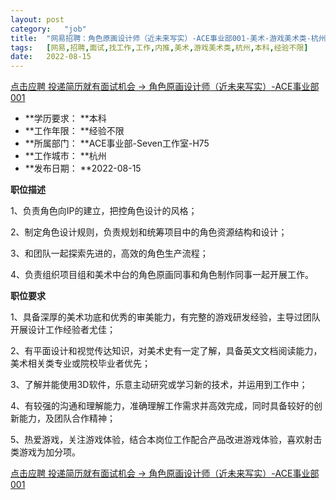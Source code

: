 ```yaml
---
layout:	post
category:	"job"
title:	"网易招聘：角色原画设计师（近未来写实）-ACE事业部001-美术-游戏美术类-杭州本科经验不限"
tags:	[网易,招聘,面试,找工作,工作,内推,美术,游戏美术类,杭州,本科,经验不限]
date:	2022-08-15
---
```


[点击应聘 投递简历就有面试机会 ->  角色原画设计师（近未来写实）-ACE事业部001](http://mobile.bole.netease.com/bole/boleDetail?id=38659&employeeId=346f03c3cda5f04c&key=all)



- **学历要求： **本科
- **工作年限： **经验不限
- **所属部门： **ACE事业部-Seven工作室-H75
- **工作城市： **杭州
- **发布日期： **2022-08-15



**职位描述**

1、负责角色向IP的建立，把控角色设计的风格；

2、制定角色设计规则，负责规划和统筹项目中的角色资源结构和设计；

3、和团队一起探索先进的，高效的角色生产流程；

4、负责组织项目组和美术中台的角色原画同事和角色制作同事一起开展工作。



**职位要求**

1、具备深厚的美术功底和优秀的审美能力，有完整的游戏研发经验，主导过团队开展设计工作经验者尤佳；

2、有平面设计和视觉传达知识，对美术史有一定了解，具备英文文档阅读能力，美术相关类专业或院校毕业者优先；

3、了解并能使用3D软件，乐意主动研究或学习新的技术，并运用到工作中；

4、有较强的沟通和理解能力，准确理解工作需求并高效完成，同时具备较好的创新能力，及团队合作精神；

5、热爱游戏，关注游戏体验，结合本岗位工作配合产品改进游戏体验，喜欢射击类游戏为加分项。



[点击应聘 投递简历就有面试机会 ->  角色原画设计师（近未来写实）-ACE事业部001](http://mobile.bole.netease.com/bole/boleDetail?id=38659&employeeId=346f03c3cda5f04c&key=all)
